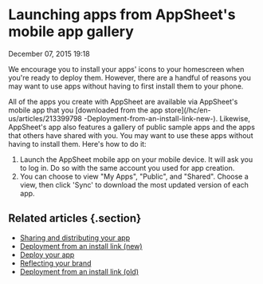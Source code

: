 #  Launching apps from AppSheet's mobile app gallery


December 07, 2015 19:18

We encourage you to install your apps' icons to your homescreen when you're
ready to deploy them. However, there are a handful of reasons you may want to
use apps without having to first install them to your phone.

All of the apps you create with AppSheet are available via AppSheet's mobile
app that you [downloaded from the app store](/hc/en-us/articles/213399798
-Deployment-from-an-install-link-new-). Likewise, AppSheet's app also features
a gallery of public sample apps and the apps that others have shared with you.
You may want to use these apps without having to install them. Here's how to
do it:

  1. Launch the AppSheet mobile app on your mobile device. It will ask you to log in. Do so with the same account you used for app creation.
  2. You can choose to view "My Apps", "Public", and "Shared". Choose a view, then click 'Sync' to download the most updated version of each app.   
  
## Related articles {.section}

  * [Sharing and distributing your app](Sharing-and-distributing-your-app)
  * [Deployment from an install link (new)](Deployment-from-an-install-link-new-)
  * [Deploy your app](Deploy-your-app)
  * [Reflecting your brand](Reflecting-your-brand)
  * [Deployment from an install link (old)](Deployment-from-an-install-link-old-)

